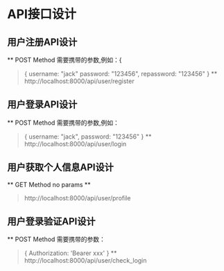 # API接口设计
## 用户注册API设计
**
  POST Method
  需要携带的参数,例如：{
  > {
  	username: "jack"
	  password: "123456",
	  repassword: "123456"
  }
**
> http://localhost:8000/api/user/register

## 用户登录API设计
**
  POST Method
  需要携带的参数,例如：
  > {
  	username: "jack",
	  password: "123456"
  }
**
> http://localhost:8000/api/user/login

## 用户获取个人信息API设计
**
  GET Method
  no params
**
> http://localhost:8000/api/user/profile


## 用户登录验证API设计
**
  POST Method
  需要携带的参数：
  > {
    Authorization: 'Bearer xxx'
  }
**
> http://localhost:8000/api/user/check_login